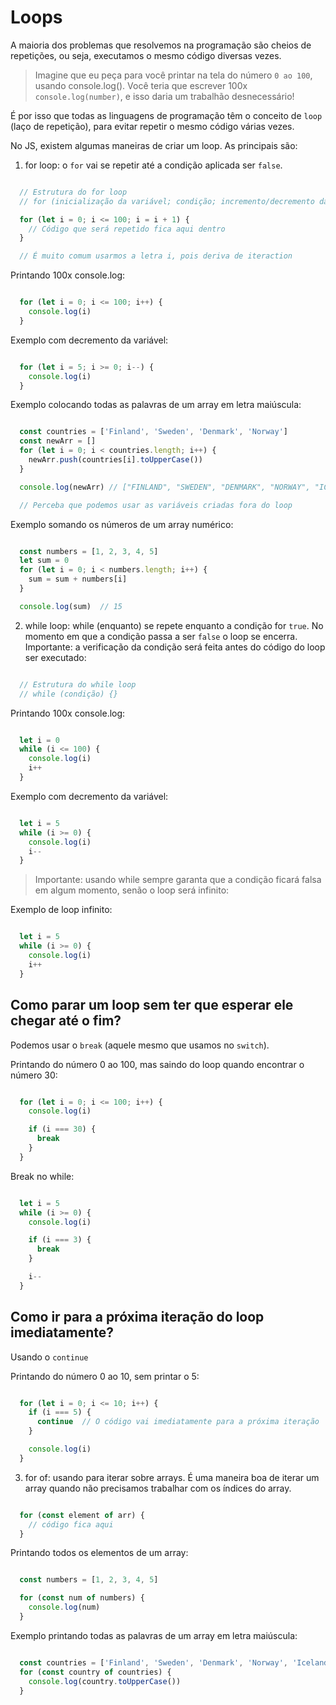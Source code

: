 # Loops

A maioria dos problemas que resolvemos na programação são cheios de repetições, ou seja, executamos o mesmo código diversas vezes.

> Imagine que eu peça para você printar na tela do número `0 ao 100`, usando console.log(). Você teria que escrever 100x `console.log(number)`, e isso daria um trabalhão desnecessário!

É por isso que todas as linguagens de programação têm o conceito de `loop` (laço de repetição), para evitar repetir o mesmo código várias vezes.

No JS, existem algumas maneiras de criar um loop. As principais são:

1) for loop: o `for` vai se repetir até a condição aplicada ser `false`.

```js

  // Estrutura do for loop
  // for (inicialização da variável; condição; incremento/decremento da variável) {}

  for (let i = 0; i <= 100; i = i + 1) {
    // Código que será repetido fica aqui dentro
  }

  // É muito comum usarmos a letra i, pois deriva de iteraction

```

Printando 100x console.log:
```js

  for (let i = 0; i <= 100; i++) {
    console.log(i)
  }

```

Exemplo com decremento da variável:
```js

  for (let i = 5; i >= 0; i--) {
    console.log(i)
  }

```

Exemplo colocando todas as palavras de um array em letra maiúscula:
```js

  const countries = ['Finland', 'Sweden', 'Denmark', 'Norway']
  const newArr = []
  for (let i = 0; i < countries.length; i++) {
    newArr.push(countries[i].toUpperCase())
  }

  console.log(newArr) // ["FINLAND", "SWEDEN", "DENMARK", "NORWAY", "ICELAND"]

  // Perceba que podemos usar as variáveis criadas fora do loop

```

Exemplo somando os números de um array numérico:
```js

  const numbers = [1, 2, 3, 4, 5]
  let sum = 0
  for (let i = 0; i < numbers.length; i++) {
    sum = sum + numbers[i]
  }

  console.log(sum)  // 15

```


2) while loop: while (enquanto) se repete enquanto a condição for `true`. No momento em que a condição passa a ser `false` o loop se encerra. Importante: a verificação da condição será feita antes do código do loop ser executado:

```js

  // Estrutura do while loop
  // while (condição) {}

```

Printando 100x console.log:
```js

  let i = 0
  while (i <= 100) {
    console.log(i)
    i++
  }

```

Exemplo com decremento da variável:
```js

  let i = 5
  while (i >= 0) {
    console.log(i)
    i--
  }

```

> Importante: usando while sempre garanta que a condição ficará falsa em algum momento, senão o loop será infinito:

Exemplo de loop infinito:
```js

  let i = 5
  while (i >= 0) {
    console.log(i)
    i++
  }

```

## Como parar um loop sem ter que esperar ele chegar até o fim?
Podemos usar o `break` (aquele mesmo que usamos no `switch`).

Printando do número 0 ao 100, mas saindo do loop quando encontrar o número 30:
```js

  for (let i = 0; i <= 100; i++) {
    console.log(i)

    if (i === 30) {
      break
    }
  }

```

Break no while:
```js

  let i = 5
  while (i >= 0) {
    console.log(i)

    if (i === 3) {
      break
    }

    i--
  }

```


## Como ir para a próxima iteração do loop imediatamente?
Usando o `continue`

Printando do número 0 ao 10, sem printar o 5:
```js

  for (let i = 0; i <= 10; i++) {  
    if (i === 5) {
      continue  // O código vai imediatamente para a próxima iteração
    }

    console.log(i)
  }

```


3) for of: usando para iterar sobre arrays. É uma maneira boa de iterar um array quando não precisamos trabalhar com os índices do array.

```js

  for (const element of arr) {
    // código fica aqui
  }

```

Printando todos os elementos de um array:
```js

  const numbers = [1, 2, 3, 4, 5]

  for (const num of numbers) {
    console.log(num)
  }

```

Exemplo printando todas as palavras de um array em letra maiúscula:
```js

  const countries = ['Finland', 'Sweden', 'Denmark', 'Norway', 'Iceland']
  for (const country of countries) {
    console.log(country.toUpperCase())
  }

```